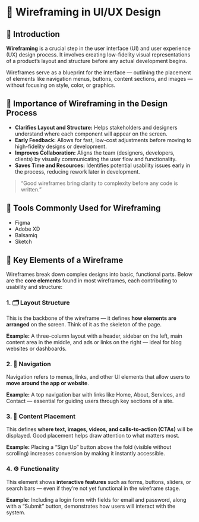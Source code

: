 # 🧩 Wireframing in UI/UX Design

## 📌 Introduction

**Wireframing** is a crucial step in the user interface (UI) and user experience (UX) design process. It involves creating low-fidelity visual representations of a product’s layout and structure before any actual development begins.

Wireframes serve as a blueprint for the interface — outlining the placement of elements like navigation menus, buttons, content sections, and images — without focusing on style, color, or graphics.

## 🎯 Importance of Wireframing in the Design Process

- **Clarifies Layout and Structure:** Helps stakeholders and designers understand where each component will appear on the screen.
- **Early Feedback:** Allows for fast, low-cost adjustments before moving to high-fidelity designs or development.
- **Improves Collaboration:** Aligns the team (designers, developers, clients) by visually communicating the user flow and functionality.
- **Saves Time and Resources:** Identifies potential usability issues early in the process, reducing rework later in development.

> “Good wireframes bring clarity to complexity before any code is written.”

## 🔧 Tools Commonly Used for Wireframing
- Figma
- Adobe XD
- Balsamiq
- Sketch

## 🧱 Key Elements of a Wireframe

Wireframes break down complex designs into basic, functional parts. Below are the **core elements** found in most wireframes, each contributing to usability and structure:

### 1. 🗂️ Layout Structure
This is the backbone of the wireframe — it defines **how elements are arranged** on the screen. Think of it as the skeleton of the page.

**Example:** A three-column layout with a header, sidebar on the left, main content area in the middle, and ads or links on the right — ideal for blog websites or dashboards.

### 2. 🧭 Navigation
Navigation refers to menus, links, and other UI elements that allow users to **move around the app or website**.

**Example:** A top navigation bar with links like Home, About, Services, and Contact — essential for guiding users through key sections of a site.

### 3. 📝 Content Placement
This defines **where text, images, videos, and calls-to-action (CTAs)** will be displayed. Good placement helps draw attention to what matters most.

**Example:** Placing a “Sign Up” button above the fold (visible without scrolling) increases conversion by making it instantly accessible.

### 4. ⚙️ Functionality
This element shows **interactive features** such as forms, buttons, sliders, or search bars — even if they’re not yet functional in the wireframe stage.

**Example:** Including a login form with fields for email and password, along with a “Submit” button, demonstrates how users will interact with the system.

